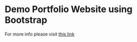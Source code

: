 # Demo Portfolio Website using Bootstrap

For more info please visit [this link](https://replit.com/@SharenGanesh029/BasicWebDevBootcamp#index.html)
